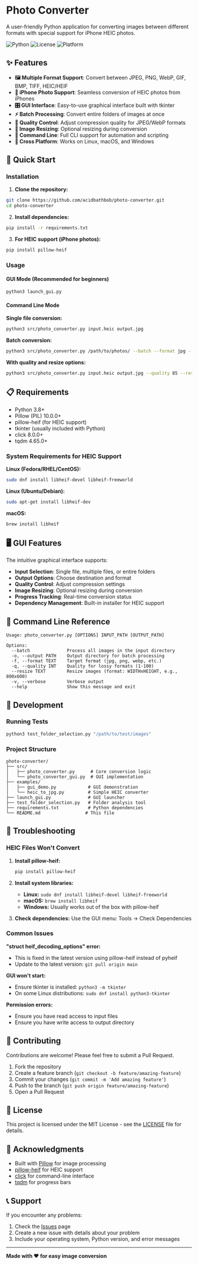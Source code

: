 # Photo Converter

A user-friendly Python application for converting images between different formats with special support for iPhone HEIC photos.

![Python](https://img.shields.io/badge/python-3.8%2B-blue.svg)
![License](https://img.shields.io/badge/license-MIT-green.svg)
![Platform](https://img.shields.io/badge/platform-Linux%20%7C%20macOS%20%7C%20Windows-lightgrey.svg)

## ✨ Features

- **🖼️ Multiple Format Support**: Convert between JPEG, PNG, WebP, GIF, BMP, TIFF, HEIC/HEIF
- **📱 iPhone Photo Support**: Seamless conversion of HEIC photos from iPhones
- **🎛️ GUI Interface**: Easy-to-use graphical interface built with tkinter
- **⚡ Batch Processing**: Convert entire folders of images at once
- **🎨 Quality Control**: Adjust compression quality for JPEG/WebP formats
- **📏 Image Resizing**: Optional resizing during conversion
- **🔧 Command Line**: Full CLI support for automation and scripting
- **🐧 Cross Platform**: Works on Linux, macOS, and Windows

## 🚀 Quick Start

### Installation

1. **Clone the repository:**
```bash
git clone https://github.com/acidbathbob/photo-converter.git
cd photo-converter
```

2. **Install dependencies:**
```bash
pip install -r requirements.txt
```

3. **For HEIC support (iPhone photos):**
```bash
pip install pillow-heif
```

### Usage

#### GUI Mode (Recommended for beginners)
```bash
python3 launch_gui.py
```

#### Command Line Mode

**Single file conversion:**
```bash
python3 src/photo_converter.py input.heic output.jpg
```

**Batch conversion:**
```bash
python3 src/photo_converter.py /path/to/photos/ --batch --format jpg --output /path/to/converted/
```

**With quality and resize options:**
```bash
python3 src/photo_converter.py input.heic output.jpg --quality 85 --resize 1920x1080
```

## 📋 Requirements

- Python 3.8+
- Pillow (PIL) 10.0.0+
- pillow-heif (for HEIC support)
- tkinter (usually included with Python)
- click 8.0.0+
- tqdm 4.65.0+

### System Requirements for HEIC Support

**Linux (Fedora/RHEL/CentOS):**
```bash
sudo dnf install libheif-devel libheif-freeworld
```

**Linux (Ubuntu/Debian):**
```bash
sudo apt-get install libheif-dev
```

**macOS:**
```bash
brew install libheif
```

## 🖥️ GUI Features

The intuitive graphical interface supports:
- **Input Selection**: Single file, multiple files, or entire folders
- **Output Options**: Choose destination and format
- **Quality Control**: Adjust compression settings
- **Image Resizing**: Optional resizing during conversion
- **Progress Tracking**: Real-time conversion status
- **Dependency Management**: Built-in installer for HEIC support

## 📖 Command Line Reference

```
Usage: photo_converter.py [OPTIONS] INPUT_PATH [OUTPUT_PATH]

Options:
  --batch              Process all images in the input directory
  -o, --output PATH    Output directory for batch processing
  -f, --format TEXT    Target format (jpg, png, webp, etc.)
  -q, --quality INT    Quality for lossy formats (1-100)
  --resize TEXT        Resize images (format: WIDTHxHEIGHT, e.g., 800x600)
  -v, --verbose        Verbose output
  --help               Show this message and exit
```

## 🔧 Development

### Running Tests
```bash
python3 test_folder_selection.py "/path/to/test/images"
```

### Project Structure
```
photo-converter/
├── src/
│   ├── photo_converter.py      # Core conversion logic
│   └── photo_converter_gui.py  # GUI implementation
├── examples/
│   ├── gui_demo.py            # GUI demonstration
│   └── heic_to_jpg.py         # Simple HEIC converter
├── launch_gui.py              # GUI launcher
├── test_folder_selection.py   # Folder analysis tool
├── requirements.txt           # Python dependencies
└── README.md                 # This file
```

## 🐛 Troubleshooting

### HEIC Files Won't Convert
1. **Install pillow-heif:**
   ```bash
   pip install pillow-heif
   ```

2. **Install system libraries:**
   - **Linux:** `sudo dnf install libheif-devel libheif-freeworld`
   - **macOS:** `brew install libheif`
   - **Windows:** Usually works out of the box with pillow-heif

3. **Check dependencies:**
   Use the GUI menu: Tools → Check Dependencies

### Common Issues

**"struct heif_decoding_options" error:**
- This is fixed in the latest version using pillow-heif instead of pyheif
- Update to the latest version: `git pull origin main`

**GUI won't start:**
- Ensure tkinter is installed: `python3 -m tkinter`
- On some Linux distributions: `sudo dnf install python3-tkinter`

**Permission errors:**
- Ensure you have read access to input files
- Ensure you have write access to output directory

## 🤝 Contributing

Contributions are welcome! Please feel free to submit a Pull Request.

1. Fork the repository
2. Create a feature branch (`git checkout -b feature/amazing-feature`)
3. Commit your changes (`git commit -m 'Add amazing feature'`)
4. Push to the branch (`git push origin feature/amazing-feature`)
5. Open a Pull Request

## 📄 License

This project is licensed under the MIT License - see the [LICENSE](LICENSE) file for details.

## 🙏 Acknowledgments

- Built with [Pillow](https://pillow.readthedocs.io/) for image processing
- [pillow-heif](https://github.com/bigcat88/pillow_heif) for HEIC support
- [click](https://click.palletsprojects.com/) for command-line interface
- [tqdm](https://tqdm.github.io/) for progress bars

## 📞 Support

If you encounter any problems:
1. Check the [Issues](https://github.com/acidbathbob/photo-converter/issues) page
2. Create a new issue with details about your problem
3. Include your operating system, Python version, and error messages

---

**Made with ❤️ for easy image conversion**
